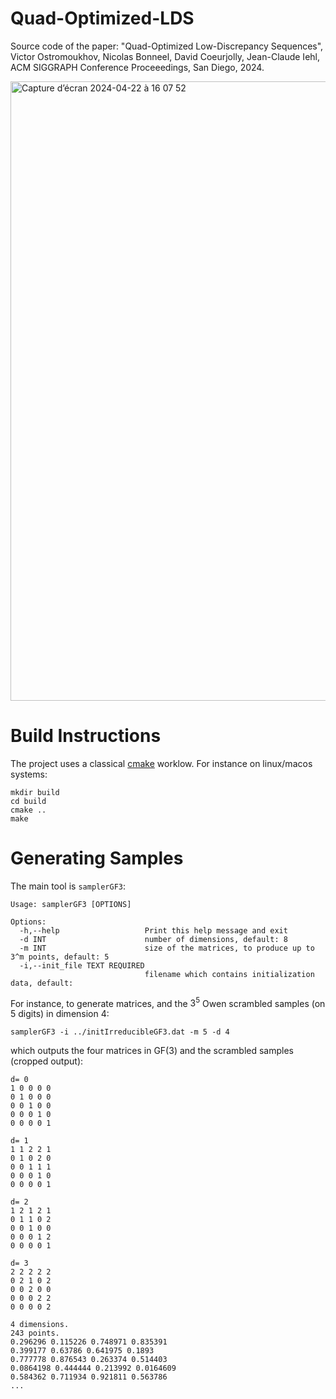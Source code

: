 # Quad-Optimized-LDS

Source code of the paper: "Quad-Optimized Low-Discrepancy Sequences",  Victor Ostromoukhov, Nicolas
Bonneel, David Coeurjolly, Jean-Claude Iehl, ACM SIGGRAPH Conference Proceeedings, San Diego, 2024.

<img width="991" alt="Capture d’écran 2024-04-22 à 16 07 52" src="https://github.com/liris-origami/Quad-Optimized-LDS/assets/700165/6397a31a-61fc-44f0-ae1a-b31ace45a8f5">

# Build Instructions

The project uses a classical [cmake](http://cmake.org) worklow. For instance on linux/macos systems:
```
mkdir build
cd build
cmake ..
make
```

# Generating Samples

The main tool is `samplerGF3`:
```
Usage: samplerGF3 [OPTIONS]

Options:
  -h,--help                   Print this help message and exit
  -d INT                      number of dimensions, default: 8
  -m INT                      size of the matrices, to produce up to 3^m points, default: 5
  -i,--init_file TEXT REQUIRED
                              filename which contains initialization data, default:
```
 
For instance, to generate matrices, and the  $3^5$ Owen scrambled samples (on 5 digits) in dimension 4:

```
samplerGF3 -i ../initIrreducibleGF3.dat -m 5 -d 4
```

which outputs the four matrices in GF(3) and the scrambled samples (cropped output):

```
d= 0
1 0 0 0 0
0 1 0 0 0
0 0 1 0 0
0 0 0 1 0
0 0 0 0 1

d= 1
1 1 2 2 1
0 1 0 2 0
0 0 1 1 1
0 0 0 1 0
0 0 0 0 1

d= 2
1 2 1 2 1
0 1 1 0 2
0 0 1 0 0
0 0 0 1 2
0 0 0 0 1

d= 3
2 2 2 2 2
0 2 1 0 2
0 0 2 0 0
0 0 0 2 2
0 0 0 0 2

4 dimensions.
243 points.
0.296296 0.115226 0.748971 0.835391
0.399177 0.63786 0.641975 0.1893
0.777778 0.876543 0.263374 0.514403
0.0864198 0.444444 0.213992 0.0164609
0.584362 0.711934 0.921811 0.563786
...
```